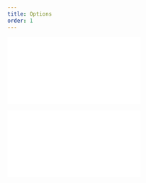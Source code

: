 ```yaml
---
title: Options
order: 1
---
```


<embed src="@/docs/common/style.md"></embed>

<embed src="@/docs/common/layer/options.md"></embed>
